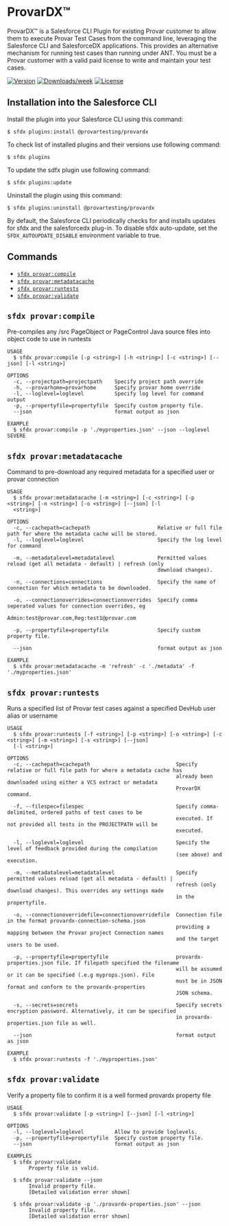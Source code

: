 # ProvarDX™

ProvarDX™ is a Salesforce CLI Plugin for existing Provar customer to allow them to execute Provar Test Cases from the command line, leveraging the Salesforce CLI and SalesforceDX applications. This provides an alternative mechanism for running test cases than running under ANT.
You must be a Provar customer with a valid paid license to write and maintain your test cases.

[![Version](https://img.shields.io/npm/v/@provartesting/provardx.svg)](https://npmjs.org/package/@provartesting/provardx)
[![Downloads/week](https://img.shields.io/npm/dw/@provartesting/provardx.svg)](https://npmjs.org/package/@provartesting/provardx)
[![License](https://img.shields.io/npm/l/@provartesting/provardx.svg)](https://github.com/ProvarTesting/provardx/provardx/blob/master/package.json)

## Installation into the Salesforce CLI

Install the plugin into your Salesforce CLI using this command:

```sh-session
$ sfdx plugins:install @provartesting/provardx
```

To check list of installed plugins and their versions use following command:

```sh-session
$ sfdx plugins
```

To update the sdfx plugin use following command:

```sh-session
$ sfdx plugins:update
```

Uninstall the plugin using this command:

```sh-session
$ sfdx plugins:uninstall @provartesting/provardx
```

By default, the Salesforce CLI periodically checks for and installs updates for sfdx and the salesforcedx plug-in. To disable sfdx auto-update, set the `SFDX_AUTOUPDATE_DISABLE` environment variable to true.

<!-- install -->

## Commands

* [`sfdx provar:compile`](#sfdx-provarcompile)
* [`sfdx provar:metadatacache`](#sfdx-provarmetadatacache)
* [`sfdx provar:runtests`](#sfdx-provarruntests)
* [`sfdx provar:validate`](#sfdx-provarvalidate)

## `sfdx provar:compile`

Pre-compiles any /src PageObject or PageControl Java source files into object code to use in runtests

```
USAGE
  $ sfdx provar:compile [-p <string>] [-h <string>] [-c <string>] [--json] [-l <string>]

OPTIONS
  -c, --projectpath=projectpath    Specify project path override
  -h, --provarhome=provarhome      Specify provar home override
  -l, --loglevel=loglevel          Specify log level for command output
  -p, --propertyfile=propertyfile  Specify custom property file.
  --json                           format output as json

EXAMPLE
  $ sfdx provar:compile -p './myproperties.json' --json --loglevel SEVERE
```

## `sfdx provar:metadatacache`

Command to pre-download any required metadata for a specified user or provar connection

```
USAGE
  $ sfdx provar:metadatacache [-m <string>] [-c <string>] [-p <string>] [-n <string>] [-o <string>] [--json] [-l 
  <string>]

OPTIONS
  -c, --cachepath=cachepath                      Relative or full file path for where the metadata cache will be stored.
  -l, --loglevel=loglevel                        Specify the log level for command

  -m, --metadatalevel=metadatalevel              Permitted values reload (get all metadata - default) | refresh (only
                                                 download changes).

  -n, --connections=connections                  Specify the name of connection for which metadata to be downloaded.

  -o, --connectionoverrides=connectionoverrides  Specify comma seperated values for connection overrides, eg
                                                 Admin:test@provar.com,Reg:test1@provar.com

  -p, --propertyfile=propertyfile                Specify custom property file.

  --json                                         format output as json

EXAMPLE
  $ sfdx provar:metadatacache -m 'refresh' -c './metadata' -f './myproperties.json'
```

## `sfdx provar:runtests`

Runs a specified list of Provar test cases against a specified DevHub user alias or username

```
USAGE
  $ sfdx provar:runtests [-f <string>] [-p <string>] [-o <string>] [-c <string>] [-m <string>] [-s <string>] [--json] 
  [-l <string>]

OPTIONS
  -c, --cachepath=cachepath                            Specify relative or full file path for where a metadata cache has
                                                       already been downloaded using either a VCS extract or metadata
                                                       ProvarDX command.

  -f, --filespec=filespec                              Specify comma-delimited, ordered paths of test cases to be
                                                       executed. If not provided all tests in the PROJECTPATH will be
                                                       executed.

  -l, --loglevel=loglevel                              Specify the level of feedback provided during the compilation
                                                       (see above) and execution.

  -m, --metadatalevel=metadatalevel                    Specify permitted values reload (get all metadata - default) |
                                                       refresh (only download changes). This overrides any settings made
                                                       in the propertyfile.

  -o, --connectionoverridefile=connectionoverridefile  Connection file in the format provardx-connection-schema.json
                                                       providing a mapping between the Provar project Connection names
                                                       and the target users to be used.

  -p, --propertyfile=propertyfile                      provardx-properties.json file. If filepath specified the filename
                                                       will be assumed or it can be specified (.e.g myprops.json). File
                                                       must be in JSON format and conform to the provardx-properties
                                                       JSON schema.

  -s, --secrets=secrets                                Specify secrets encryption password. Alternatively, it can be specified
                                                       in provardx-properties.json file as well.

  --json                                               format output as json

EXAMPLE
  $ sfdx provar:runtests -f './myproperties.json'
```

## `sfdx provar:validate`

Verify a property file to confirm it is a well formed provardx property file

```
USAGE
  $ sfdx provar:validate [-p <string>] [--json] [-l <string>]

OPTIONS
  -l, --loglevel=loglevel          Allow to provide loglevels.
  -p, --propertyfile=propertyfile  Specify custom property file.
  --json                           format output as json

EXAMPLES
  $ sfdx provar:validate
       Property file is valid.
    
  $ sfdx provar:validate --json
       Invalid property file.
       [Detailed validation error shown]
    
  $ sfdx provar:validate -p './provardx-properties.json' --json
       Invalid property file.
       [Detailed validation error shown]
```
